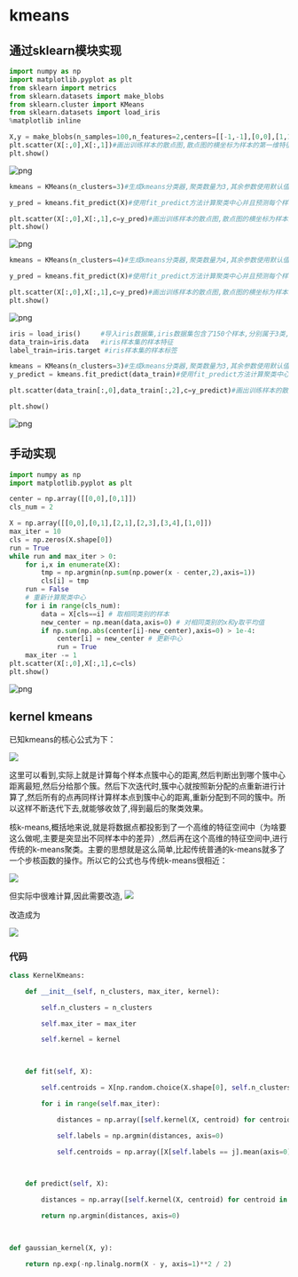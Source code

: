 # kmeans



## 通过sklearn模块实现

```python
import numpy as np
import matplotlib.pyplot as plt
from sklearn import metrics
from sklearn.datasets import make_blobs
from sklearn.cluster import KMeans
from sklearn.datasets import load_iris
%matplotlib inline

X,y = make_blobs(n_samples=100,n_features=2,centers=[[-1,-1],[0,0],[1,1],[2,2]],cluster_std=[0.4,0.2,0.2,0.2])#使用make_blobs生成训练数据,生成100个样本,每个样本2个特征,共4个聚类,聚类中心分别为[-1,-1],[0,0],[1,1],[2,2],聚类方差分别为0.4,0.2,0.2,0.2
plt.scatter(X[:,0],X[:,1])#画出训练样本的散点图,散点图的横坐标为样本的第一维特征,纵坐标为样本的第二维特征
plt.show()
```


![png](output_4_0.png)


```python
kmeans = KMeans(n_clusters=3)#生成kmeans分类器,聚类数量为3,其余参数使用默认值。

y_pred = kmeans.fit_predict(X)#使用fit_predict方法计算聚类中心并且预测每个样本的聚类索引。

plt.scatter(X[:,0],X[:,1],c=y_pred)#画出训练样本的散点图,散点图的横坐标为样本的第一维特征,纵坐标为样本的第二维特征,将各聚类结果显示为不同的颜色
plt.show()
```


![png](output_6_0.png)



```python
kmeans = KMeans(n_clusters=4)#生成kmeans分类器,聚类数量为4,其余参数使用默认值。

y_pred = kmeans.fit_predict(X)#使用fit_predict方法计算聚类中心并且预测每个样本的聚类索引。

plt.scatter(X[:,0],X[:,1],c=y_pred)#画出训练样本的散点图,散点图的横坐标为样本的第一维特征,纵坐标为样本的第二维特征,将各聚类结果显示为不同的颜色
plt.show()
```


![png](output_7_0.png)



```python
iris = load_iris()     #导入iris数据集,iris数据集包含了150个样本,分别属于3类,每个样本包含4个特征
data_train=iris.data   #iris样本集的样本特征
label_train=iris.target #iris样本集的样本标签
```


```python
kmeans = KMeans(n_clusters=3)#生成kmeans分类器,聚类数量为3,其余参数使用默认值。
y_predict = kmeans.fit_predict(data_train)#使用fit_predict方法计算聚类中心并且预测每个样本的聚类索引。

plt.scatter(data_train[:,0],data_train[:,2],c=y_predict)#画出训练样本的散点图,散点图的横坐标为样本的第一维特征,纵坐标为样本的第三维特征,将各聚类结果显示为不同的颜色

plt.show()
```


![png](output_9.png)

## 手动实现




```python
import numpy as np
import matplotlib.pyplot as plt
```


```python
center = np.array([[0,0],[0,1]])
cls_num = 2
```


```python
X = np.array([[0,0],[0,1],[2,1],[2,3],[3,4],[1,0]])
max_iter = 10
cls = np.zeros(X.shape[0])
run = True
while run and max_iter > 0:
    for i,x in enumerate(X):
        tmp = np.argmin(np.sum(np.power(x - center,2),axis=1))
        cls[i] = tmp
    run = False
    # 重新计算聚类中心
    for i in range(cls_num):
        data = X[cls==i] # 取相同类别的样本
        new_center = np.mean(data,axis=0) # 对相同类别的x和y取平均值
        if np.sum(np.abs(center[i]-new_center),axis=0) > 1e-4:
            center[i] = new_center # 更新中心
            run = True
    max_iter -= 1
plt.scatter(X[:,0],X[:,1],c=cls)
plt.show()
```


![png](output111.png)
## kernel kmeans
已知kmeans的核心公式为下：

![](image/Pasted%20image%2020220813231601.png)

这里可以看到,实际上就是计算每个样本点簇中心的距离,然后判断出到哪个簇中心距离最短,然后分给那个簇。然后下次迭代时,簇中心就按照新分配的点重新进行计算了,然后所有的点再同样计算样本点到簇中心的距离,重新分配到不同的簇中。所以这样不断迭代下去,就能够收敛了,得到最后的聚类效果。

核k-means,概括地来说,就是将数据点都投影到了一个高维的特征空间中（为啥要这么做呢,主要是突显出不同样本中的差异）,然后再在这个高维的特征空间中,进行传统的k-means聚类。主要的思想就是这么简单,比起传统普通的k-means就多了一个步核函数的操作。所以它的公式也与传统k-means很相近：

![](image/Pasted%20image%2020220813231914.png)

但实际中很难计算,因此需要改造,
![](image/Pasted%20image%2020220813231955.png)

改造成为

![](image/Pasted%20image%2020220813232008.png)

### 代码

```python
class KernelKmeans:

    def __init__(self, n_clusters, max_iter, kernel):

        self.n_clusters = n_clusters

        self.max_iter = max_iter

        self.kernel = kernel

  

    def fit(self, X):

        self.centroids = X[np.random.choice(X.shape[0], self.n_clusters, replace=False)]

        for i in range(self.max_iter):

            distances = np.array([self.kernel(X, centroid) for centroid in self.centroids])

            self.labels = np.argmin(distances, axis=0)

            self.centroids = np.array([X[self.labels == j].mean(axis=0) for j in range(self.n_clusters)], dtype=np.float32)

  

    def predict(self, X):

        distances = np.array([self.kernel(X, centroid) for centroid in self.centroids])

        return np.argmin(distances, axis=0)

  

def gaussian_kernel(X, y):

    return np.exp(-np.linalg.norm(X - y, axis=1)**2 / 2)
```


